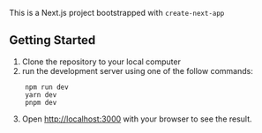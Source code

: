 This is a Next.js project bootstrapped with `create-next-app`

## Getting Started
1. Clone the repository to your local computer
2. run the development server using one of the follow commands:
```
    npm run dev
    yarn dev
    pnpm dev
```
3. Open [http://localhost:3000](http://localhost:3000) with your browser to see the result.
